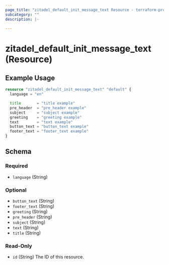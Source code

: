 ```yaml
---
page_title: "zitadel_default_init_message_text Resource - terraform-provider-zitadel"
subcategory: ""
description: |-
  
---
```


# zitadel_default_init_message_text (Resource)



## Example Usage

```terraform
resource "zitadel_default_init_message_text" "default" {
  language = "en"

  title       = "title example"
  pre_header  = "pre_header example"
  subject     = "subject example"
  greeting    = "greeting example"
  text        = "text example"
  button_text = "button_text example"
  footer_text = "footer_text example"
}
```

<!-- schema generated by tfplugindocs -->
## Schema

### Required

- `language` (String)

### Optional

- `button_text` (String)
- `footer_text` (String)
- `greeting` (String)
- `pre_header` (String)
- `subject` (String)
- `text` (String)
- `title` (String)

### Read-Only

- `id` (String) The ID of this resource.